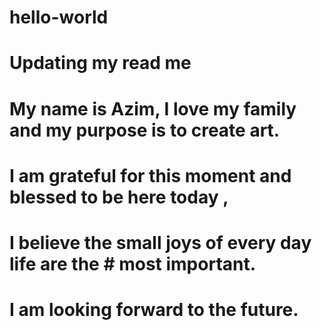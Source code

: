 # hello-world
# Updating my read me 
# My name is Azim, I love my family and my purpose is to create art. 
# I am grateful for this moment and blessed to be here today , 
# I believe the small joys of every day life are the # most important. 
# I am looking forward to the future.

